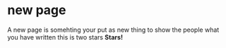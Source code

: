 # new page
A new page is somehting your put as new thing to show the people what you have written this is two stars **Stars!**